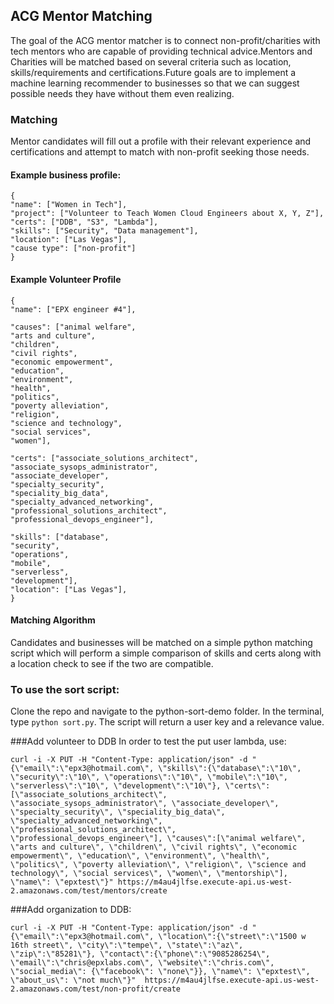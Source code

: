 ## ACG Mentor Matching
The goal of the ACG mentor matcher is to connect non-profit/charities with tech mentors who are capable of providing technical advice.Mentors and Charities will be matched based on several criteria such as location, skills/requirements and certifications.Future goals are to implement a machine learning recommender to businesses so that we can suggest possible needs they have without them even realizing.

### Matching
Mentor candidates will fill out a profile with their relevant experience and certifications and attempt to match with non-profit seeking those needs.

#### Example business profile:
```
{
"name": ["Women in Tech"],
"project": ["Volunteer to Teach Women Cloud Engineers about X, Y, Z"],
"certs": ["DDB", "S3", "Lambda"],
"skills": ["Security", "Data management"],
"location": ["Las Vegas"],
"cause type": ["non-profit"]
}
```
#### Example Volunteer Profile
```
{
"name": ["EPX engineer #4"],

"causes": ["animal welfare",
"arts and culture",
"children",
"civil rights",
"economic empowerment",
"education",
"environment",
"health",
"politics",
"poverty alleviation",
"religion",
"science and technology",
"social services",
"women"],

"certs": ["associate_solutions_architect",
"associate_sysops_administrator",
"associate_developer",
"specialty_security",
"speciality_big_data",
"specialty_advanced_networking",
"professional_solutions_architect",
"professional_devops_engineer"],

"skills": ["database",
"security",
"operations",
"mobile",
"serverless",
"development"],
"location": ["Las Vegas"],
}
```
#### Matching Algorithm
Candidates and businesses will be matched on a simple python matching script which will perform a simple comparison of skills and certs along with a location check to see if the two are compatible.

### To use the sort script:
Clone the repo and navigate to the python-sort-demo folder.
In the terminal, type ```python sort.py```.
The script will return a user key and a relevance value.

###Add volunteer to DDB
In order to test the put user lambda, use:
```
curl -i -X PUT -H "Content-Type: application/json" -d "{\"email\":\"epx3@hotmail.com\", \"skills\":{\"database\":\"10\", \"security\":\"10\", \"operations\":\"10\", \"mobile\":\"10\", \"serverless\":\"10\", \"development\":\"10\"}, \"certs\": [\"associate_solutions_architect\", \"associate_sysops_administrator\", \"associate_developer\", \"specialty_security\", \"speciality_big_data\", \"specialty_advanced_networking\", \"professional_solutions_architect\", \"professional_devops_engineer\"], \"causes\":[\"animal welfare\", \"arts and culture\", \"children\", \"civil rights\", \"economic empowerment\", \"education\", \"environment\", \"health\", \"politics\", \"poverty alleviation\", \"religion\", \"science and technology\", \"social services\", \"women\", \"mentorship\"], \"name\": \"epxtest\"}" https://m4au4jlfse.execute-api.us-west-2.amazonaws.com/test/mentors/create
```

###Add organization to DDB:
```
curl -i -X PUT -H "Content-Type: application/json" -d "{\"email\":\"epx3@hotmail.com\", \"location\":{\"street\":\"1500 w 16th street\", \"city\":\"tempe\", \"state\":\"az\", \"zip\":\"85281\"}, \"contact\":{\"phone\":\"9085286254\", \"email\":\"chris@epxlabs.com\", \"website\":\"chris.com\", \"social_media\": {\"facebook\": \"none\"}}, \"name\": \"epxtest\", \"about_us\": \"not much\"}"  https://m4au4jlfse.execute-api.us-west-2.amazonaws.com/test/non-profit/create
```

